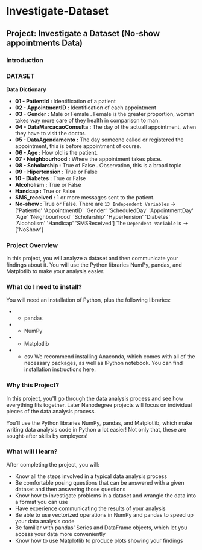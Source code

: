 # Investigate-Dataset

## Project: Investigate a Dataset (No-show appointments Data)
### Introduction
### DATASET
**Data Dictionary**
- **01 - PatientId :** Identification of a patient
- **02 - AppointmentID :** Identification of each appointment
- **03 - Gender :** Male or Female . Female is the greater proportion, woman takes way more care of they health in comparison to man.
- **04 - DataMarcacaoConsulta :** The day of the actuall appointment, when they have to visit the doctor.
- **05 - DataAgendamento :** The day someone called or registered the appointment, this is before appointment of course.
- **06 - Age :** How old is the patient.
- **07 - Neighbourhood :** Where the appointment takes place.
- **08 - Scholarship :** True of False . Observation, this is a broad topic
- **09 - Hipertension :** True or False
- **10 - Diabetes :** True or False
- **Alcoholism :** True or False
- **Handcap :** True or False
- **SMS_received :** 1 or more messages sent to the patient.
- **No-show :** True or False.
There are `13 Independent Variables` -> ['PatientId' 'AppointmentID' 'Gender' 'ScheduledDay' 'AppointmentDay' 'Age' 'Neighbourhood' 'Scholarship' 'Hypertension' 'Diabetes' 'Alcoholism' 'Handicap' 'SMSReceived']
The `Dependent Variable` is -> ['NoShow']

### Project Overview
In this project, you will analyze a dataset and then communicate your findings about it. You will use the Python libraries NumPy, pandas, and Matplotlib to make your analysis easier.

### What do I need to install?
You will need an installation of Python, plus the following libraries:

- * pandas
- * NumPy
- * Matplotlib
- * csv
We recommend installing Anaconda, which comes with all of the necessary packages, as well as IPython notebook. You can find installation instructions here.

### Why this Project?
In this project, you'll go through the data analysis process and see how everything fits together. Later Nanodegree projects will focus on individual pieces of the data analysis process.

You'll use the Python libraries NumPy, pandas, and Matplotlib, which make writing data analysis code in Python a lot easier! Not only that, these are sought-after skills by employers!

### What will I learn?
After completing the project, you will:

- Know all the steps involved in a typical data analysis process
- Be comfortable posing questions that can be answered with a given dataset and then answering those questions
- Know how to investigate problems in a dataset and wrangle the data into a format you can use
- Have experience communicating the results of your analysis
- Be able to use vectorized operations in NumPy and pandas to speed up your data analysis code
- Be familiar with pandas' Series and DataFrame objects, which let you access your data more conveniently
- Know how to use Matplotlib to produce plots showing your findings
